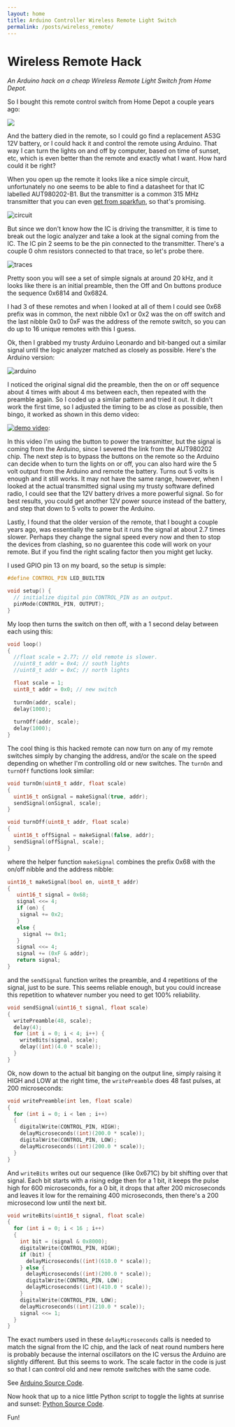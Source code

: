 ```yaml
---
layout: home
title: Arduino Controller Wireless Remote Light Switch
permalink: /posts/wireless_remote/
---
```


# Wireless Remote Hack

_An Arduino hack on a cheap Wireless Remote Light Switch from Home Depot._

So I bought this remote control switch from Home Depot a couple years ago:

[![](Assets/Logo.png)](https://www.homedepot.com/p/Defiant-Wireless-Indoor-Outdoor-Remote-Plug-RC-009A-1/202296039)

And the battery died in the remote, so I could go find a replacement A53G 12V battery, or I could hack it and control the remote using Arduino.  That way I can turn the lights on and off by computer, based on time of sunset, etc, which is even better than the remote and exactly what I want.  How hard could it be right?

When you open up the remote it looks like a nice simple circuit, unfortunately no one seems to be able to find a datasheet for that IC labelled AUT980202-B1.  But the transmitter is a common 315 MHz transmitter that you can even [get from sparkfun](https://www.sparkfun.com/products/10535), so that's promising.

![circuit](Assets/circuit.jpg)

But since we don't know how the IC is driving the transmitter, it is time to break out the logic analyzer and take a look at the signal coming from the IC.  The IC pin 2 seems to be the pin connected to the transmitter.  There's a couple 0 ohm resistors connected to that trace, so let's probe there.

![traces](Assets/traces.png)

Pretty soon you will see a set of simple signals at around 20 kHz, and it looks like there is an initial preamble, then the Off and On buttons produce the sequence 0x6814 and 0x6824.  

I had 3 of these remotes and when I looked at all of them I could see 0x68 prefix was in common, the next nibble 0x1 or 0x2 was the on off switch and the last nibble 0x0 to 0xF was the address of the remote switch, so you can do up to 16 unique remotes with this I guess.

Ok, then I grabbed my trusty Arduino Leonardo and bit-banged out a similar signal until the logic analyzer matched as closely as possible.  Here's the Arduino version:

![arduino](Assets/arduino.png)

I noticed the original signal did the preamble, then the on or off sequence about 4 times with about 4 ms between each, then repeated with the preamble again.  So I coded up a similar pattern and tried it out.   It didn't work the first time, so I adjusted the timing to be as close as possible, then bingo, it worked as shown in this demo video:

[![demo video](Assets/thumbnail.png)](https://youtu.be/AfYIgU1gyn8):

In this video I'm using the button to power the transmitter, but the signal is coming from the Arduino, since I severed the link from the AUT980202 chip.  The next step is to bypass the buttons on the remote so the Arduino can decide when to turn the lights on or off, you can also hard wire the 5 volt output from the Arduino and remote the battery.  Turns out 5 volts is enough and it still works.  It may not have the same range, however, when I looked at the actual transmitted signal using my trusty software defined radio, I could see that the 12V battery drives a more powerful signal.  So for best results, you could get another 12V power source instead of the battery, and step that down to 5 volts to power the Arduino.

Lastly, I found that the older version of the remote, that I bought a couple years ago, was essentially the same but it runs the signal at about 2.7 times slower. Perhaps they change the signal speed every now and then to stop the devices from clashing, so no guarentee this code will work on your remote.  But if you find the right scaling factor then you might get lucky.

I used GPIO pin 13 on my board, so the setup is simple:

```cpp
#define CONTROL_PIN LED_BUILTIN

void setup() {
  // initialize digital pin CONTROL_PIN as an output.
  pinMode(CONTROL_PIN, OUTPUT);
}
```

My loop then turns the switch on then off, with a 1 second delay between each using this:

```cpp
void loop() 
{
  //float scale = 2.77; // old remote is slower.
  //uint8_t addr = 0x4; // south lights
  //uint8_t addr = 0xC; // north lights

  float scale = 1; 
  uint8_t addr = 0x0; // new switch
  
  turnOn(addr, scale);
  delay(1000);  
  
  turnOff(addr, scale);
  delay(1000);
}
```

The cool thing is this hacked remote can now turn on any of my remote switches simply by changing the address, and/or the scale on the speed depending on whether I'm controlling old or new switches.  The `turnOn` and `turnOff` functions look similar:

```cpp
void turnOn(uint8_t addr, float scale)
{
  uint16_t onSignal = makeSignal(true, addr);
  sendSignal(onSignal, scale);
}

void turnOff(uint8_t addr, float scale)
{
  uint16_t offSignal = makeSignal(false, addr);
  sendSignal(offSignal, scale);
}
```

where the helper function `makeSignal` combines the prefix 0x68 with the on/off nibble and the address nibble:

```cpp
uint16_t makeSignal(bool on, uint8_t addr)
{
   uint16_t signal = 0x68;
   signal <<= 4;
   if (on) {
    signal += 0x2;
   }
   else {
     signal += 0x1;
   }   
   signal <<= 4;
   signal += (0xF & addr);
   return signal;
}
```

and the `sendSignal` function writes the preamble, and 4 repetitions of the signal, just to be sure.  This seems reliable enough, but you could increase this repetition to whatever number you need to get 100% reliability.

```cpp
void sendSignal(uint16_t signal, float scale)
{
  writePreamble(48, scale);
  delay(4);
  for (int i = 0; i < 4; i++) {
    writeBits(signal, scale);
    delay((int)(4.0 * scale));
  } 
}
```

Ok, now down to the actual bit banging on the output line, simply raising it HIGH and LOW at the right time, the `writePreamble` does 48 fast pulses, at 200 microseconds:

```cpp
void writePreamble(int len, float scale)
{
  for (int i = 0; i < len ; i++)
  {
    digitalWrite(CONTROL_PIN, HIGH);
    delayMicroseconds((int)(200.0 * scale));
    digitalWrite(CONTROL_PIN, LOW); 
    delayMicroseconds((int)(200.0 * scale));
  }
}
```

And `writeBits` writes out our sequence (like 0x671C) by bit shifting over that signal.  Each bit starts with a rising edge then for a 1 bit, it keeps the pulse high for 600 microseconds, for a 0 bit, it drops that after 200 microseconds and leaves it low for the remaining 400 microseconds, then there's a 200 microsecond low until the next bit.  

```cpp
void writeBits(uint16_t signal, float scale)
{
  for (int i = 0; i < 16 ; i++)
  {
    int bit = (signal & 0x8000);
    digitalWrite(CONTROL_PIN, HIGH);
    if (bit) {      
      delayMicroseconds((int)(610.0 * scale));
    } else {
      delayMicroseconds((int)(200.0 * scale));
      digitalWrite(CONTROL_PIN, LOW); 
      delayMicroseconds((int)(410.0 * scale));
    }
    digitalWrite(CONTROL_PIN, LOW);
    delayMicroseconds((int)(210.0 * scale));
    signal <<= 1; 
  }
}
```

The exact numbers used in these `delayMicroseconds` calls is needed to match the signal from the IC chip, and the lack of neat round numbers here is probably because the internal oscillators on the IC versus the Arduino are slightly different.  But this seems to work.  The scale factor in the code is just so that I can control old and new remote switches with the same code.

See [Arduino Source Code](https://github.com/lovettchris/lovettchris.github.io/blob/master/posts/wireless_remote/Remote.ino).

Now hook that up to a nice little Python script to toggle the lights at sunrise and sunset: [Python Source Code](https://github.com/lovettchris/lovettchris.github.io/blob/master/posts/wireless_remote/Lights.py).

Fun!